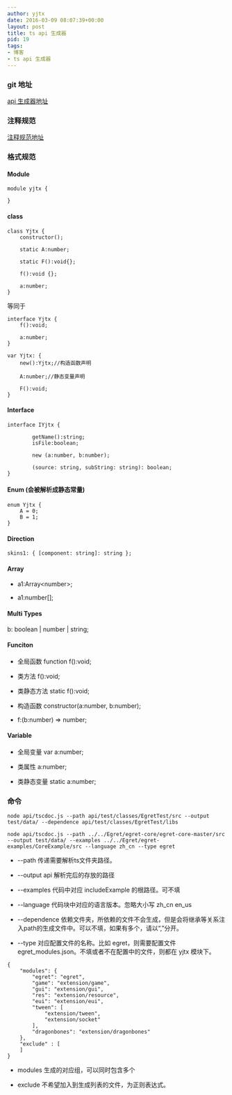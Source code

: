 ```yaml
---
author: yjtx
date: 2016-03-09 08:07:39+00:00
layout: post
title: ts api 生成器
pid: 19
tags:
- 博客
- ts api 生成器
---
```



### git 地址

[api 生成器地址](https://github.com/yjtx/yjtx-egret-api)


### 注释规范

[注释规范地址](http://yjtxlib.com/yjtx-egret-api/readme/api.htm)



### 格式规范

#### Module

~~~
module yjtx {

}
~~~

#### class 

~~~
class Yjtx {
	constructor();
	
	static A:number;
	
	static F():void{};
	
	f():void {};
	
	a:number;
}
~~~

等同于

~~~
interface Yjtx {
	f():void;
	
	a:number;
}

var Yjtx: {
	new():Yjtx;//构造函数声明
	
	A:number;//静态变量声明
	
	F():void;
}

~~~

#### Interface

~~~
interface IYjtx {

        getName():string;
        isFile:boolean;

        new (a:number, b:number);

        (source: string, subString: string): boolean;
}
~~~

#### Enum (会被解析成静态常量)

~~~
enum Yjtx {
	A = 0;
	B = 1;
}
~~~

#### Direction

~~~
skins1: { [component: string]: string };
~~~

#### Array

* a1:Array\<number\>;

* a1:number[];

#### Multi Types

b: boolean | number | string;

#### Funciton

* 全局函数  function f():void;

* 类方法 f():void;

* 类静态方法  static f():void;

* 构造函数  constructor(a:number, b:number);

* f:(b:number) => number;

#### Variable

* 全局变量 var a:number;

* 类属性 a:number;

* 类静态变量 static a:number;

### 命令

~~~
node api/tscdoc.js --path api/test/classes/EgretTest/src --output test/data/ --dependence api/test/classes/EgretTest/libs
~~~

~~~
node api/tscdoc.js --path ../../Egret/egret-core/egret-core-master/src --output test/data/ --examples ../../Egret/egret-examples/CoreExample/src --language zh_cn --type egret
~~~

* --path 传递需要解析ts文件夹路径。

* --output api 解析完后的存放的路径

* --examples 代码中对应 includeExample 的根路径。可不填

* --language 代码块中对应的语言版本。忽略大小写 zh_cn en_us

* --dependence 依赖文件夹，所依赖的文件不会生成，但是会将继承等关系注入path的生成文件中。可以不填，如果有多个，请以“,”分开。

* --type 对应配置文件的名称。比如 egret，则需要配置文件 egret_modules.json。不填或者不在配置中的文件，则都在 yjtx 模块下。

~~~
{
    "modules": {
        "egret": "egret",
        "game": "extension/game",
        "gui": "extension/gui",
        "res": "extension/resource",
        "eui": "extension/eui",
        "tween": [
            "extension/tween",
            "extension/socket"
        ],
        "dragonbones": "extension/dragonbones"
    },
    "exclude" : [
    ]
}
~~~

* modules 生成的对应组，可以同时包含多个

* exclude 不希望加入到生成列表的文件，为正则表达式。


